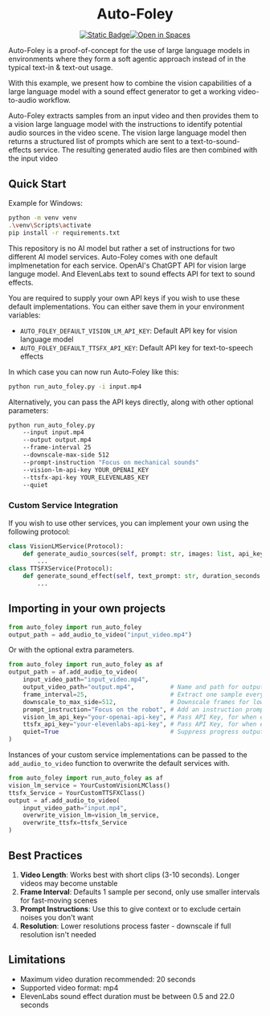 <h1 style='text-align: center; margin-bottom: 1rem'> Auto-Foley </h1>

<div style="display: flex; flex-direction: row; justify-content: center">
<a href="https://github.com/DODI-Research/auto-foley" target="_blank"><img alt="Static Badge" src="https://img.shields.io/badge/github-white?logo=github&logoColor=black"></a>
<a href="https://huggingface.co/spaces/DODI-Research/auto-foley-editor" target="_blank"><img alt="Open in Spaces" src="https://huggingface.co/datasets/huggingface/badges/resolve/main/open-in-hf-spaces-sm-dark.svg"></a>
</div>

Auto-Foley is a proof-of-concept for the use of large language models in environments where they form a soft agentic approach instead of in the typical text-in & text-out usage.

With this example, we present how to combine the vision capabilities of a large language model with a sound effect generator to get a working video-to-audio workflow.

Auto-Foley extracts samples from an input video and then provides them to a vision large language model with the instructions to identify potential audio sources in the video scene. The vision large language model then returns a structured list of prompts which are sent to a text-to-sound-effects service.
The resulting generated audio files are then combined with the input video

## Quick Start
Example for Windows:
```bash
python -m venv venv
.\venv\Scripts\activate
pip install -r requirements.txt
```

This repository is no AI model but rather a set of instructions for two different AI model services.
Auto-Foley comes with one default implmenetation for each service. 
OpenAI's ChatGPT API for vision large languge model.
And ElevenLabs text to sound effects API for text to sound effects.

You are required to supply your own API keys if you wish to use these default implementations.
You can either save them in your environment variables:
- `AUTO_FOLEY_DEFAULT_VISION_LM_API_KEY`: Default API key for vision language model
- `AUTO_FOLEY_DEFAULT_TTSFX_API_KEY`: Default API key for text-to-speech effects

In which case you can now run Auto-Foley like this:
```bash
python run_auto_foley.py -i input.mp4
```
Alternatively, you can pass the API keys directly, along with other optional parameters:
```bash
python run_auto_foley.py 
    --input input.mp4
    --output output.mp4
    --frame-interval 25
    --downscale-max-side 512
    --prompt-instruction "Focus on mechanical sounds"
    --vision-lm-api-key YOUR_OPENAI_KEY
    --ttsfx-api-key YOUR_ELEVENLABS_KEY
    --quiet
```

### Custom Service Integration
If you wish to use other services, you can implement your own using the following protocol:
```python
class VisionLMService(Protocol):
    def generate_audio_sources(self, prompt: str, images: list, api_key: str | None = None) -> dict:
        ...
class TTSFXService(Protocol):
    def generate_sound_effect(self, text_prompt: str, duration_seconds: float, prompt_influence: float, api_key: str = None) -> BytesIO:
        ...
```

## Importing in your own projects
```python
from auto_foley import run_auto_foley
output_path = add_audio_to_video("input_video.mp4")
```
Or with the optional extra parameters.
```python
from auto_foley import run_auto_foley as af
output_path = af.add_audio_to_video(
    input_video_path="input_video.mp4",
    output_video_path="output.mp4",          # Name and path for output
    frame_interval=25,                       # Extract one sample every 25 frames
    downscale_to_max_side=512,               # Downscale frames for lower vision LM input token cost
    prompt_instruction="Focus on the robot", # Add an instruction prompt which will be sent to the vision LM
    vision_lm_api_key="your-openai-api-key", # Pass API Key, for when environment variables are not set
    ttsfx_api_key="your-elevenlabs-api-key", # Pass API Key, for when environment variables are not set
    quiet=True                               # Suppress progress output and warnings
)
```
Instances of your custom service implementations can be passed to the `add_audio_to_video` function to overwrite the default services with.
```python
from auto_foley import run_auto_foley as af
vision_lm_service = YourCustomVisionLMClass()
ttsfx_Service = YourCustomTTSFXClass()
output = af.add_audio_to_video(
    input_video_path="input.mp4",
    overwrite_vision_lm=vision_lm_service,
    overwrite_ttsfx=ttsfx_Service
)
```

## Best Practices

1. **Video Length**: Works best with short clips (3-10 seconds). Longer videos may become unstable
2. **Frame Interval**: Defaults 1 sample per second, only use smaller intervals for fast-moving scenes
3. **Prompt Instructions**: Use this to give context or to exclude certain noises you don't want
4. **Resolution**: Lower resolutions process faster - downscale if full resolution isn't needed

## Limitations

- Maximum video duration recommended: 20 seconds
- Supported video format: mp4
- ElevenLabs sound effect duration must be between 0.5 and 22.0 seconds
